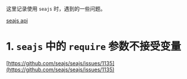 这里记录使用 `seajs` 时，遇到的一些问题。

[seajs api](https://github.com/seajs/seajs/issues/266)

# 1. `seajs` 中的 `require` 参数不接受变量

[https://github.com/seajs/seajs/issues/1135](https://github.com/seajs/seajs/issues/1135)